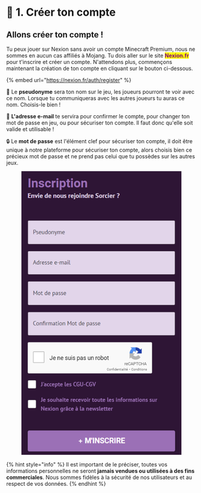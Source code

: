 # 👤 1. Créer ton compte

## Allons créer ton compte !

Tu peux jouer sur Nexion sans avoir un compte Minecraft Premium, nous ne sommes en aucun cas affiliés à Mojang. Tu dois aller sur le site <mark style="color:purple;">**Nexion.fr**</mark> pour t'inscrire et créer un compte. N'attendons plus, commençons maintenant la création de ton compte en cliquant sur le bouton ci-dessous.

{% embed url="https://nexion.fr/auth/register" %}

👤 Le **pseudonyme** sera ton nom sur le jeu, les joueurs pourront te voir avec ce nom. Lorsque tu communiqueras avec les autres joueurs tu auras ce nom. Choisis-le bien !

📧 **L'adresse e-mail** te servira pour confirmer le compte, pour changer ton mot de passe en jeu, ou pour sécuriser ton compte. Il faut donc qu'elle soit valide et utilisable !

🔒 Le **mot de passe** est l'élément clef pour sécuriser ton compte, il doit être unique à notre plateforme pour sécuriser ton compte, alors choisis bien ce précieux mot de passe et ne prend pas celui que tu possèdes sur les autres jeux.



<figure><img src="../.gitbook/assets/image (5).png" alt=""><figcaption></figcaption></figure>



{% hint style="info" %}
Il est important de le préciser, toutes vos informations personnelles ne seront **jamais vendues ou utilisées à des fins commerciales**. Nous sommes fidèles à la sécurité de nos utilisateurs et au respect de vos données.
{% endhint %}
